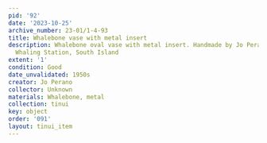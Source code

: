 ```yaml
---
pid: '92'
date: '2023-10-25'
archive_number: 23-01/1-4-93
title: Whalebone vase with metal insert
description: Whalebone oval vase with metal insert. Handmade by Jo Perano, Tory Channel,
  Whaling Station, South Island
extent: '1'
condition: Good
date_unvalidated: 1950s
creator: Jo Perano
collector: Unknown
materials: Whalebone, metal
collection: tinui
key: object
order: '091'
layout: tinui_item
---
```

